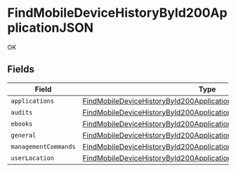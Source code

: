 # FindMobileDeviceHistoryById200ApplicationJSON

OK


## Fields

| Field                                                                                                                                                         | Type                                                                                                                                                          | Required                                                                                                                                                      | Description                                                                                                                                                   |
| ------------------------------------------------------------------------------------------------------------------------------------------------------------- | ------------------------------------------------------------------------------------------------------------------------------------------------------------- | ------------------------------------------------------------------------------------------------------------------------------------------------------------- | ------------------------------------------------------------------------------------------------------------------------------------------------------------- |
| `applications`                                                                                                                                                | [FindMobileDeviceHistoryById200ApplicationJSONApplications](../../models/operations/findmobiledevicehistorybyid200applicationjsonapplications.md)             | :heavy_minus_sign:                                                                                                                                            | N/A                                                                                                                                                           |
| `audits`                                                                                                                                                      | [FindMobileDeviceHistoryById200ApplicationJSONAudits](../../models/operations/findmobiledevicehistorybyid200applicationjsonaudits.md)[]                       | :heavy_minus_sign:                                                                                                                                            | N/A                                                                                                                                                           |
| `ebooks`                                                                                                                                                      | [FindMobileDeviceHistoryById200ApplicationJSONEbooks](../../models/operations/findmobiledevicehistorybyid200applicationjsonebooks.md)                         | :heavy_minus_sign:                                                                                                                                            | N/A                                                                                                                                                           |
| `general`                                                                                                                                                     | [FindMobileDeviceHistoryById200ApplicationJSONGeneral](../../models/operations/findmobiledevicehistorybyid200applicationjsongeneral.md)                       | :heavy_minus_sign:                                                                                                                                            | N/A                                                                                                                                                           |
| `managementCommands`                                                                                                                                          | [FindMobileDeviceHistoryById200ApplicationJSONManagementCommands](../../models/operations/findmobiledevicehistorybyid200applicationjsonmanagementcommands.md) | :heavy_minus_sign:                                                                                                                                            | N/A                                                                                                                                                           |
| `userLocation`                                                                                                                                                | [FindMobileDeviceHistoryById200ApplicationJSONUserLocation](../../models/operations/findmobiledevicehistorybyid200applicationjsonuserlocation.md)[]           | :heavy_minus_sign:                                                                                                                                            | N/A                                                                                                                                                           |